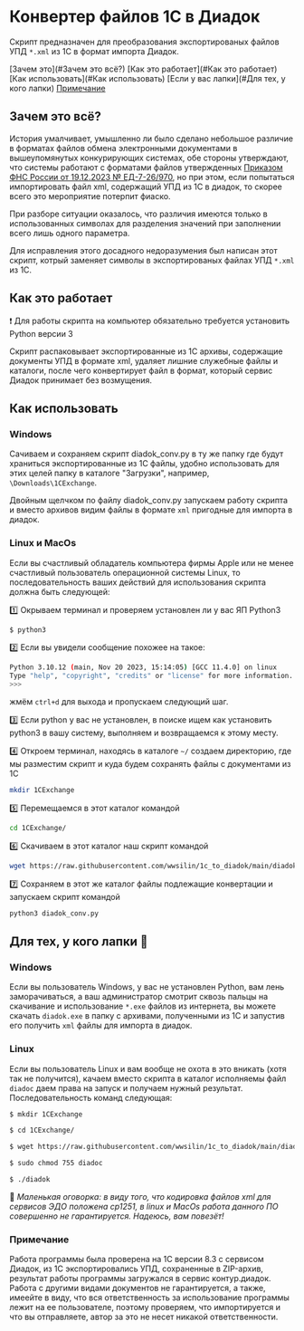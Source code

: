 # Конвертер файлов 1С в Диадок

Скрипт предназначен для преобразования экспортированых файлов УПД  `*.xml` из 1С в формат импорта Диадок.

[Зачем это](#Зачем это всё?)
[Как это работает](#Как это работает)
[Как использовать](#Как использовать)
[Если у вас лапки](#Для тех, у кого лапки)
[Примечание](#Примечание)

## Зачем это всё?

История умалчивает, умышленно ли было сделано небольшое различие в форматах файлов обмена электронными документами в вышеупомянутых конкурирующих системах, обе стороны утверждают, что системы работают с форматами файлов утвержденных [Приказом ФНС России от 19.12.2023 № ЕД-7-26/970](https://www.nalog.gov.ru/rn77/about_fts/docs/14414412/), но при этом, если попытаться импортировать файл xml, содержащий УПД из 1С в диадок, то скорее всего это мероприятие потерпит фиаско.

При разборе ситуации оказалось, что различия имеются только в использованных символах для разделения значений при заполнении всего лишь одного параметра.  

Для исправления этого досадного недоразумения был написан этот скрипт, котрый заменяет символы в экспортированых файлах УПД  `*.xml` из 1С.

## Как это работает

:exclamation: Для работы скрипта на компьютер обязательно требуется установить Python версии 3  

Скрипт распаковывает экспортированные из 1С архивы, содержащие документы УПД в формате xml, удаляет лишние служебные файлы и каталоги, после чего конвертирует файл в формат, который сервис Диадок принимает без возмущения.

## Как использовать

### Windows

Сачиваем и сохраняем скрипт diadok_conv.py в ту же папку где будут храниться экспортированные из 1С файлы, удобно использовать для этих целей папку в каталоге "Загрузки", например, `\Downloads\1CExchange`.   

Двойным щелчком по файлу diadok_conv.py запускаем работу скрипта и вместо архивов видим файлы в формате `xml` пригодные для импорта в диадок.  

### Linux и MacOs

Если вы счастливый обладатель компьютера фирмы Apple или не менее счастливый пользователь операционной системы Linux, то последовательность ваших действий для использования скрипта должна быть следующей:  

:one: Окрываем терминал и проверяем установлен ли у вас ЯП Python3  

```bash
$ python3
```

:two: Если вы увидели сообщение похожее на такое:  

```bash
Python 3.10.12 (main, Nov 20 2023, 15:14:05) [GCC 11.4.0] on linux
Type "help", "copyright", "credits" or "license" for more information.
>>>
```

жмём `ctrl+d` для выхода и пропускаем следующий шаг.  

:three: Если python у вас не установлен, в поиске ищем как установить python3 в вашу систему, выполняем и возвращаемся к этому месту.  

:four: Откроем терминал, находясь в каталоге `~/`  создаем директорию, где мы разместим скрипт и куда будем сохранять файлы с документами из 1С

```bash
mkdir 1CExchange
```

:five: Перемещаемся в этот каталог командой 

```bash
cd 1CExchange/
```

:six: Скачиваем в этот каталог наш скрипт командой

```bash
wget https://raw.githubusercontent.com/wwsilin/1c_to_diadok/main/diadok_conv.py
```

:seven: Сохраняем в этот же каталог файлы подлежащие конвертации и запускаем скрипт командой 

```bash
python3 diadok_conv.py 
```

## Для тех, у кого лапки :feet:

### Windows

Если вы пользователь Windows, у вас не установлен Python, вам лень заморачиваться, а ваш администратор смотрит сквозь пальцы на скачивание и использование `*.exe` файлов из интернета, вы можете скачать `diadok.exe` в папку с архивами, полученными из 1С и запустив его получить `xml` файлы для импорта в диадок.

### Linux

Если вы пользователь Linux и вам вообще не охота в это вникать (хотя так не получится), качаем вместо скрипта в каталог исполняемы файл `diadoc` даем права на запуск и получаем нужный результат.  
Последовательность команд следующая:

```bash
$ mkdir 1CExchange

$ cd 1CExchange/

$ wget https://raw.githubusercontent.com/wwsilin/1c_to_diadok/main/diadok

$ sudo chmod 755 diadoc

$ ./diadok
```

:shit: *Маленькая оговорка: в виду того, что кодировка файлов xml для сервисов ЭДО положена ср1251, в linux и MacOs работа данного ПО совершенно не  гарантируется. Надеюсь, вам повезёт!*

### Примечание

Работа программы была проверена на 1С версии 8.3 с сервисом Диадок, из 1С экспортировались УПД, сохраненные в ZIP-архив, результат работы программы загружался в сервис контур.диадок.   
Работа с другими видами документов не гарантируется, а также, имеейте в виду, что вся ответственность за использование программы лежит на ее пользователе, поэтому проверяем, что импортируется и что вы отправляете, автор за это не несет никакой ответственности.
